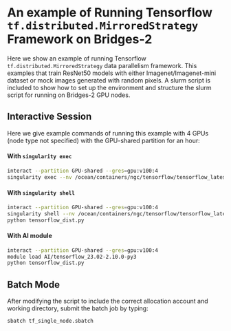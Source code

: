 # An example of Running Tensorflow `tf.distributed.MirroredStrategy` Framework on Bridges-2

Here we show an example of running Tensorflow `tf.distributed.MirroredStrategy` data parallelism framework.
This examples that train ResNet50 models with either Imagenet/Imagenet-mini dataset or mock images generated with random pixels.
A slurm script is included to show how to set up the environment and structure the slurm script  for running on Bridges-2 GPU nodes.

## Interactive Session
Here we give example commands of running this example with 4 GPUs (node type not specified) with the GPU-shared partition for an hour:

#### With `singularity exec`
```bash
interact --partition GPU-shared --gres=gpu:v100:4
singularity exec --nv /ocean/containers/ngc/tensorflow/tensorflow_latest.sif python tensorflow_dist.py
```

#### With `singularity shell`
```bash
interact --partition GPU-shared --gres=gpu:v100:4
singularity shell --nv /ocean/containers/ngc/tensorflow/tensorflow_latest.sif
python tensorflow_dist.py
```

#### With AI module
```bash
interact --partition GPU-shared --gres=gpu:v100:4
module load AI/tensorflow_23.02-2.10.0-py3  
python tensorflow_dist.py
```

## Batch Mode
After modifying the script to include the correct allocation account and working directory, submit the batch job by typing:
```bash
sbatch tf_single_node.sbatch
```
